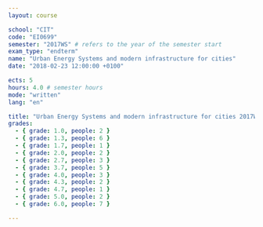 ```yaml
---
layout: course

school: "CIT"
code: "EI0699"
semester: "2017WS" # refers to the year of the semester start
exam_type: "endterm"
name: "Urban Energy Systems and modern infrastructure for cities"
date: "2018-02-23 12:00:00 +0100"

ects: 5
hours: 4.0 # semester hours
mode: "written"
lang: "en"

title: "Urban Energy Systems and modern infrastructure for cities 2017WS Endterm"
grades:
  - { grade: 1.0, people: 2 }
  - { grade: 1.3, people: 6 }
  - { grade: 1.7, people: 1 }
  - { grade: 2.0, people: 2 }
  - { grade: 2.7, people: 3 }
  - { grade: 3.7, people: 5 }
  - { grade: 4.0, people: 3 }
  - { grade: 4.3, people: 2 }
  - { grade: 4.7, people: 1 }
  - { grade: 5.0, people: 2 }
  - { grade: 6.0, people: 7 }

---
```



